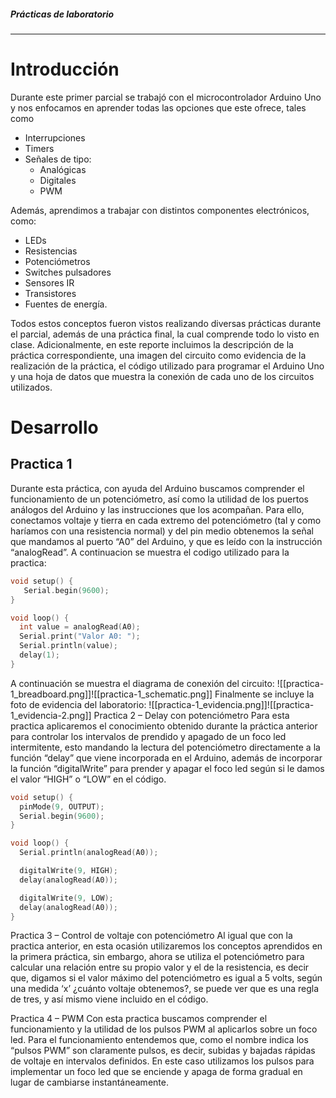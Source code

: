 ##### Prácticas de laboratorio
---
# Introducción
Durante este primer parcial se trabajó con el microcontrolador Arduino Uno y nos enfocamos en aprender todas las opciones que este ofrece, tales como
- Interrupciones
- Timers
- Señales de tipo:
	- Analógicas
	- Digitales
	- PWM

Además, aprendimos a trabajar con distintos componentes electrónicos, como:
- LEDs
- Resistencias
- Potenciómetros
- Switches pulsadores
- Sensores IR
- Transistores
- Fuentes de energía.

Todos estos conceptos fueron vistos realizando diversas prácticas durante el parcial, además de una práctica final, la cual comprende todo lo visto en clase. 
Adicionalmente, en este reporte incluimos la descripción de la práctica correspondiente, una imagen del circuito como evidencia de la realización de la práctica, el código utilizado para programar el Arduino Uno y una hoja de datos que muestra la conexión de cada uno de los circuitos utilizados.

# Desarrollo
## Practica 1
Durante esta práctica, con ayuda del Arduino buscamos comprender el funcionamiento de un potenciómetro, así como la utilidad de los puertos análogos del Arduino y las instrucciones que los acompañan. Para ello, conectamos voltaje y tierra en cada extremo del potenciómetro (tal y como haríamos con una resistencia normal) y del pin medio obtenemos la señal que mandamos al puerto “A0” del Arduino, y que es leído con la instrucción “analogRead”. 
A continuacion se muestra el codigo utilizado para la practica:

```cpp
void setup() {
   Serial.begin(9600);
}

void loop() {
  int value = analogRead(A0);
  Serial.print("Valor A0: ");
  Serial.println(value);
  delay(1);
}
```
A continuación se muestra el diagrama de conexión del circuito:
![[practica-1_breadboard.png]]![[practica-1_schematic.png]]
Finalmente se incluye la foto de evidencia del laboratorio:
![[practica-1_evidencia.png]]![[practica-1_evidencia-2.png]]
Practica 2 – Delay con potenciómetro
Para esta practica aplicaremos el conocimiento obtenido durante la práctica anterior para controlar los intervalos de prendido y apagado de un foco led intermitente, esto mandando la lectura del potenciómetro directamente a la función “delay” que viene incorporada en el Arduino, además de incorporar la función “digitalWrite” para prender y apagar el foco led según si le damos el valor “HIGH” o “LOW” en el código.
```cpp
void setup() {
  pinMode(9, OUTPUT);
  Serial.begin(9600);
}

void loop() {
  Serial.println(analogRead(A0));

  digitalWrite(9, HIGH);
  delay(analogRead(A0));

  digitalWrite(9, LOW);
  delay(analogRead(A0));
}

```
Practica 3 – Control de voltaje con potenciómetro
Al igual que con la practica anterior, en esta ocasión utilizaremos los conceptos aprendidos en la primera práctica, sin embargo, ahora se utiliza el potenciómetro para calcular una relación entre su propio valor y el de la resistencia, es decir que, digamos si el valor máximo del potenciómetro es igual a 5 volts, según una medida ‘x’ ¿cuánto voltaje obtenemos?, se puede ver que es una regla de tres, y así mismo viene incluido en el código. 

Practica 4 – PWM
Con esta practica buscamos comprender el funcionamiento y la utilidad de los pulsos PWM al aplicarlos sobre un foco led. Para el funcionamiento entendemos que, como el nombre indica los “pulsos PWM” son claramente pulsos, es decir, subidas y bajadas rápidas de voltaje en intervalos definidos. En este caso utilizamos los pulsos para implementar un foco led que se enciende y apaga de forma gradual en lugar de cambiarse instantáneamente.
